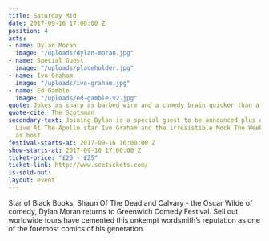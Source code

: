 ```yaml
---
title: Saturday Mid
date: 2017-09-16 17:00:00 Z
position: 4
acts:
- name: Dylan Moran
  image: "/uploads/dylan-moran.jpg"
- name: Special Guest
  image: "/uploads/placeholder.jpg"
- name: Ivo Graham
  image: "/uploads/ivo-graham.jpg"
- name: Ed Gamble
  image: "/uploads/ed-gamble-v2.jpg"
quote: Jokes as sharp as barbed wire and a comedy brain quicker than a steel trap
quote-cite: The Scotsman
secondary-text: Joining Dylan is a special guest to be announced plus quick witted
  Live At The Apollo star Ivo Graham and the irresistible Mock The Week-er Ed Gamble
  as host.
festival-starts-at: 2017-09-16 16:00:00 Z
show-starts-at: 2017-09-16 17:00:00 Z
ticket-price: "£20 - £25"
ticket-link: http://www.seetickets.com/
is-sold-out: 
layout: event
---
```


Star of Black Books, Shaun Of The Dead and Calvary - the Oscar Wilde of comedy, Dylan Moran returns to Greenwich Comedy Festival. Sell out worldwide tours have cemented this unkempt wordsmith’s reputation as one of the foremost comics of his generation.